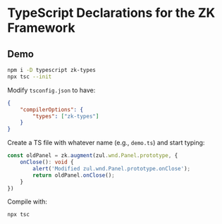 # TypeScript Declarations for the ZK Framework

## Demo
```sh
npm i -D typescript zk-types
npx tsc --init
```
Modify `tsconfig.json` to have:
```json
{
    "compilerOptions": {
        "types": ["zk-types"]
    }
}
```
Create a TS file with whatever name (e.g., `demo.ts`) and start typing:
```ts
const oldPanel = zk.augment(zul.wnd.Panel.prototype, {
    onClose(): void {
        alert('Modified zul.wnd.Panel.prototype.onClose');
        return oldPanel.onClose();
    }
})
```
Compile with:
```sh
npx tsc
```